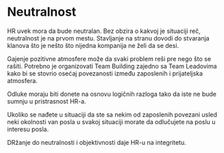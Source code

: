 # Neutralnost

HR uvek mora da bude neutralan. Bez obzira o kakvoj je situaciji reč, neutralnost je na prvom mestu. Stavljanje na stranu dovodi do stvaranja klanova što je nešto što nijedna kompanija ne želi da se desi. 

Gajenje pozitivne atmosfere može da svaki problem reši pre nego što se rašiti. Potrebno je organizovati Team Building zajedno sa Team Leadovima kako bi se stovrio osećaj povezanosti između zaposlenih i prijateljska atmosfera. 

Odluke moraju biti donete na osnovu logičnih razloga tako da iste ne bude sumnju u pristrasnost HR-a.

Ukoliko se nađete u situaciji da ste sa nekim od zaposlenih povezani usled neki okolnosti van posla u svakoj situaciji morate da odlučujete na poslu u interesu posla. 

DRžanje do neutralnosti i objektivnosti daje HR-u na integritetu. 

